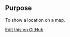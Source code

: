 ## Purpose

To show a location on a map.

[Edit this on GitHub](https://github.com/wellcometrust/wellcomecollection.org/edit/master/common/views/components/Map/README.md)
